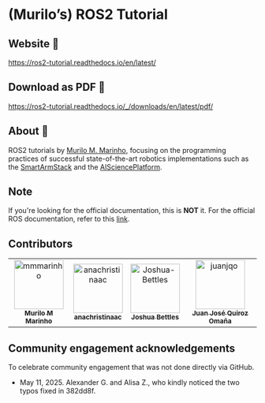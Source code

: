 (Murilo’s) ROS2 Tutorial
========================

Website 🤟
-----------
https://ros2-tutorial.readthedocs.io/en/latest/

Download as PDF 📀
-------------------
https://ros2-tutorial.readthedocs.io/_/downloads/en/latest/pdf/

About 📖
---------
ROS2 tutorials by [Murilo M. Marinho](https://murilomarinho.info/), focusing on the programming practices of successful state-of-the-art robotics implementations such as the [SmartArmStack](https://github.com/SmartArmStack) and the [AISciencePlatform](https://github.com/AISciencePlatform).

Note
----
If you're looking for the official documentation, this is **NOT** it. For the official ROS documentation, refer to this [link](https://docs.ros.org).

Contributors
------------

<!-- readme: contributors -start -->
<table>
	<tbody>
		<tr>
            <td align="center">
                <a href="https://github.com/mmmarinho">
                    <img src="https://avatars.githubusercontent.com/u/46012516?v=4" width="100;" alt="mmmarinho"/>
                    <br />
                    <sub><b>Murilo M Marinho</b></sub>
                </a>
            </td>
            <td align="center">
                <a href="https://github.com/anachristinaac">
                    <img src="https://avatars.githubusercontent.com/u/50972618?v=4" width="100;" alt="anachristinaac"/>
                    <br />
                    <sub><b>anachristinaac</b></sub>
                </a>
            </td>
            <td align="center">
                <a href="https://github.com/Joshua-Bettles">
                    <img src="https://avatars.githubusercontent.com/u/60298391?v=4" width="100;" alt="Joshua-Bettles"/>
                    <br />
                    <sub><b>Joshua Bettles</b></sub>
                </a>
            </td>
            <td align="center">
                <a href="https://github.com/juanjqo">
                    <img src="https://avatars.githubusercontent.com/u/23158313?v=4" width="100;" alt="juanjqo"/>
                    <br />
                    <sub><b>Juan José Quiroz Omaña</b></sub>
                </a>
            </td>
		</tr>
	<tbody>
</table>
<!-- readme: contributors -end -->

Community engagement acknowledgements
-------------------------------------
To celebrate community engagement that was not done directly via GitHub.

- May 11, 2025. Alexander G. and Alisa Z., who kindly noticed the two typos fixed in 382dd8f.